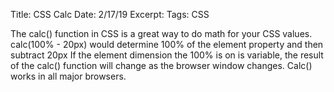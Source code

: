 Title: CSS Calc
Date: 2/17/19
Excerpt:
Tags: CSS

The calc() function in CSS is a great way to do math for your CSS values.  calc(100% - 20px) would determine 100% of the element property and then subtract 20px  If the element dimension the 100% is on is variable, the result of the calc() function will change as the browser window changes.  Calc() works in all major browsers.

